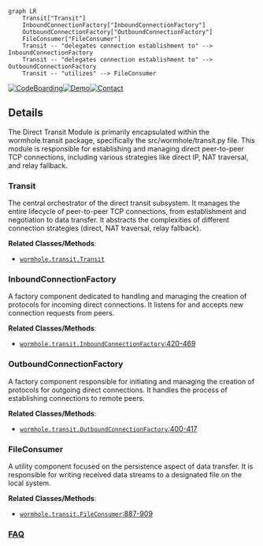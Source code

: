 ```mermaid
graph LR
    Transit["Transit"]
    InboundConnectionFactory["InboundConnectionFactory"]
    OutboundConnectionFactory["OutboundConnectionFactory"]
    FileConsumer["FileConsumer"]
    Transit -- "delegates connection establishment to" --> InboundConnectionFactory
    Transit -- "delegates connection establishment to" --> OutboundConnectionFactory
    Transit -- "utilizes" --> FileConsumer
```

[![CodeBoarding](https://img.shields.io/badge/Generated%20by-CodeBoarding-9cf?style=flat-square)](https://github.com/CodeBoarding/GeneratedOnBoardings)[![Demo](https://img.shields.io/badge/Try%20our-Demo-blue?style=flat-square)](https://www.codeboarding.org/demo)[![Contact](https://img.shields.io/badge/Contact%20us%20-%20contact@codeboarding.org-lightgrey?style=flat-square)](mailto:contact@codeboarding.org)

## Details

The Direct Transit Module is primarily encapsulated within the wormhole.transit package, specifically the src/wormhole/transit.py file. This module is responsible for establishing and managing direct peer-to-peer TCP connections, including various strategies like direct IP, NAT traversal, and relay fallback.

### Transit
The central orchestrator of the direct transit subsystem. It manages the entire lifecycle of peer-to-peer TCP connections, from establishment and negotiation to data transfer. It abstracts the complexities of different connection strategies (direct, NAT traversal, relay fallback).


**Related Classes/Methods**:

- <a href="https://github.com/magic-wormhole/magic-wormhole/blob/master/src/wormhole/transit.py" target="_blank" rel="noopener noreferrer">`wormhole.transit.Transit`</a>


### InboundConnectionFactory
A factory component dedicated to handling and managing the creation of protocols for incoming direct connections. It listens for and accepts new connection requests from peers.


**Related Classes/Methods**:

- <a href="https://github.com/magic-wormhole/magic-wormhole/blob/master/src/wormhole/transit.py#L420-L469" target="_blank" rel="noopener noreferrer">`wormhole.transit.InboundConnectionFactory`:420-469</a>


### OutboundConnectionFactory
A factory component responsible for initiating and managing the creation of protocols for outgoing direct connections. It handles the process of establishing connections to remote peers.


**Related Classes/Methods**:

- <a href="https://github.com/magic-wormhole/magic-wormhole/blob/master/src/wormhole/transit.py#L400-L417" target="_blank" rel="noopener noreferrer">`wormhole.transit.OutboundConnectionFactory`:400-417</a>


### FileConsumer
A utility component focused on the persistence aspect of data transfer. It is responsible for writing received data streams to a designated file on the local system.


**Related Classes/Methods**:

- <a href="https://github.com/magic-wormhole/magic-wormhole/blob/master/src/wormhole/transit.py#L887-L909" target="_blank" rel="noopener noreferrer">`wormhole.transit.FileConsumer`:887-909</a>




### [FAQ](https://github.com/CodeBoarding/GeneratedOnBoardings/tree/main?tab=readme-ov-file#faq)